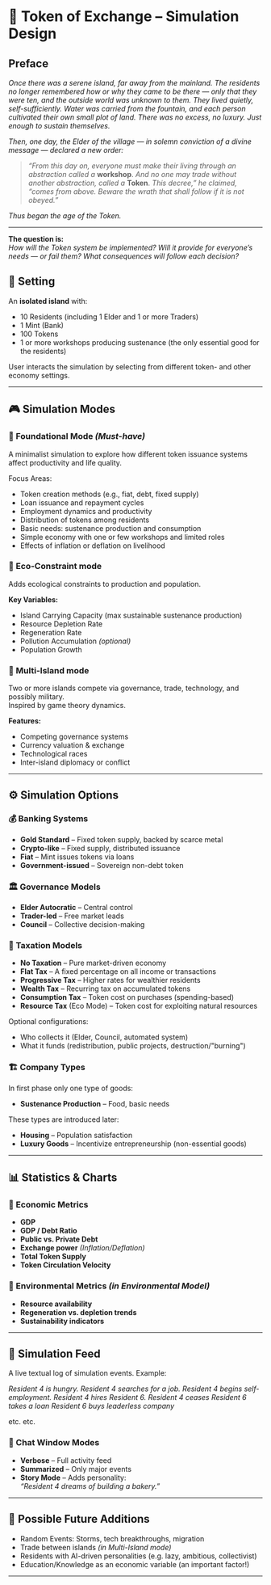 # 🌴 Token of Exchange – Simulation Design

## Preface

*Once there was a serene island, far away from the mainland. The residents no longer remembered how or why they came to be there — only that they were ten, and the outside world was unknown to them. They lived quietly, self-sufficiently. Water was carried from the fountain, and each person cultivated their own small plot of land. There was no excess, no luxury. Just enough to sustain themselves.*

*Then, one day, the Elder of the village — in solemn conviction of a divine message — declared a new order:*

> *“From this day on, everyone must make their living through an abstraction called a* **workshop**. *And no one may trade without another abstraction, called a* **Token**. *This decree,” he claimed, “comes from above. Beware the wrath that shall follow if it is not obeyed.”*

*Thus began the age of the Token.*

---

**The question is:**  
*How will the Token system be implemented? Will it provide for everyone’s needs — or fail them? What consequences will follow each decision?*

## 🧭 Setting

An **isolated island** with:

- 10 Residents (including 1 Elder and 1 or more Traders)
- 1 Mint (Bank)
- 100 Tokens
- 1 or more workshops producing sustenance (the only essential good for the residents)

User interacts the simulation by selecting from different token- and other economy settings.

---

## 🎮 Simulation Modes

### 🔹 Foundational Mode *(Must-have)*

A minimalist simulation to explore how different token issuance systems affect productivity and life quality.

Focus Areas:

- Token creation methods (e.g., fiat, debt, fixed supply)
- Loan issuance and repayment cycles
- Employment dynamics and productivity
- Distribution of tokens among residents
- Basic needs: sustenance production and consumption
- Simple economy with one or few workshops and limited roles
- Effects of inflation or deflation on livelihood

### 🔸 Eco-Constraint mode

Adds ecological constraints to production and population.

**Key Variables:**

- Island Carrying Capacity (max sustainable sustenance production)
- Resource Depletion Rate
- Regeneration Rate
- Pollution Accumulation *(optional)*
- Population Growth

### 🔺 Multi-Island mode

Two or more islands compete via governance, trade, technology, and possibly military.  
Inspired by game theory dynamics.

**Features:**

- Competing governance systems
- Currency valuation & exchange
- Technological races
- Inter-island diplomacy or conflict

---

## ⚙️ Simulation Options

### 💰 Banking Systems

- **Gold Standard** – Fixed token supply, backed by scarce metal
- **Crypto-like** – Fixed supply, distributed issuance
- **Fiat** – Mint issues tokens via loans
- **Government-issued** – Sovereign non-debt token

### 🏛️ Governance Models

- **Elder Autocratic** – Central control
- **Trader-led** – Free market leads
- **Council** – Collective decision-making

### 🧾 Taxation Models

- **No Taxation** – Pure market-driven economy
- **Flat Tax** – A fixed percentage on all income or transactions
- **Progressive Tax** – Higher rates for wealthier residents
- **Wealth Tax** – Recurring tax on accumulated tokens
- **Consumption Tax** – Token cost on purchases (spending-based)
- **Resource Tax** (Eco Mode) – Token cost for exploiting natural resources

Optional configurations:

- Who collects it (Elder, Council, automated system)
- What it funds (redistribution, public projects, destruction/"burning")

### 🏗️ Company Types

In first phase only one type of goods:

- **Sustenance Production** – Food, basic needs

These types are introduced later:

- **Housing** – Population satisfaction
- **Luxury Goods** – Incentivize entrepreneurship (non-essential goods)

---

## 📊 Statistics & Charts

### 🔢 Economic Metrics

- **GDP**
- **GDP / Debt Ratio**
- **Public vs. Private Debt**
- **Exchange power** *(Inflation/Deflation)*
- **Total Token Supply**
- **Token Circulation Velocity**

### 🌿 Environmental Metrics *(in Environmental Model)*

- **Resource availability**
- **Regeneration vs. depletion trends**
- **Sustainability indicators**

---

## 💬 Simulation Feed

A live textual log of simulation events. Example:

*Resident 4 is hungry.
Resident 4 searches for a job.
Resident 4 begins self-employment.
Resident 4 hires Resident 6.
Resident 4 ceases
Resident 6 takes a loan
Resident 6 buys leaderless company*

etc. etc.

### 🧩 Chat Window Modes

- **Verbose** – Full activity feed
- **Summarized** – Only major events
- **Story Mode** – Adds personality:  
  *“Resident 4 dreams of building a bakery.”*

---

## 🌱 Possible Future Additions

- Random Events: Storms, tech breakthroughs, migration
- Trade between islands *(in Multi-Island mode)*
- Residents with AI-driven personalities (e.g. lazy, ambitious, collectivist)
- Education/Knowledge as an economic variable (an important factor!)

---
